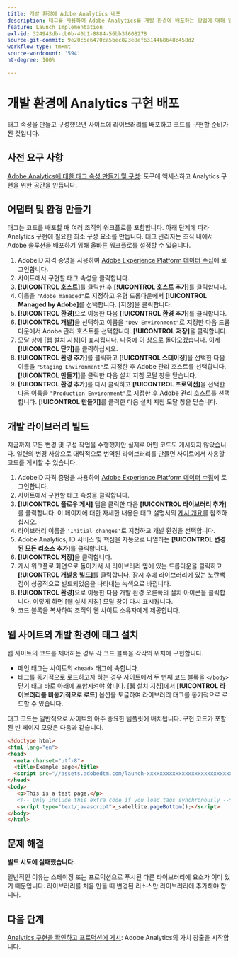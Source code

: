 ```yaml
---
title: 개발 환경에 Adobe Analytics 배포
description: 태그를 사용하여 Adobe Analytics를 개발 환경에 배포하는 방법에 대해 알아봅니다.
feature: Launch Implementation
exl-id: 324943db-cb0b-40b1-8884-56bb3f608278
source-git-commit: 9e20c5e6470ca5bec823e8ef6314468648c458d2
workflow-type: tm+mt
source-wordcount: '594'
ht-degree: 100%

---
```


# 개발 환경에 Analytics 구현 배포

태그 속성을 만들고 구성했으면 사이트에 라이브러리를 배포하고 코드를 구현할 준비가 된 것입니다.

## 사전 요구 사항

[Adobe Analytics에 대한 태그 속성 만들기 및 구성](create-analytics-property.md): 도구에 액세스하고 Analytics 구현을 위한 공간을 만듭니다.

## 어댑터 및 환경 만들기

태그는 코드를 배포할 때 여러 조직의 워크플로를 포함합니다. 아래 단계에 따라 Analytics 구현에 필요한 최소 구성 요소를 만듭니다. 태그 관리자는 조직 내에서 Adobe 솔루션을 배포하기 위해 올바른 워크플로를 설정할 수 있습니다.

1. AdobeID 자격 증명을 사용하여 [Adobe Experience Platform 데이터 수집](https://experience.adobe.com/data-collection)에 로그인합니다.
2. 사이트에서 구현할 태그 속성을 클릭합니다.
3. **[!UICONTROL 호스트]**&#x200B;를 클릭한 후 **[!UICONTROL 호스트 추가]**&#x200B;를 클릭합니다.
4. 이름을 `"Adobe managed"`로 지정하고 유형 드롭다운에서 **[!UICONTROL Managed by Adobe]**&#x200B;를 선택합니다. [저장]을 클릭합니다.
5. **[!UICONTROL 환경]**&#x200B;으로 이동한 다음 **[!UICONTROL 환경 추가]**&#x200B;를 클릭합니다.
6. **[!UICONTROL 개발]**&#x200B;을 선택하고 이름을 `"Dev Environment"`로 지정한 다음 드롭다운에서 Adobe 관리 호스트를 선택합니다. **[!UICONTROL 저장]**&#x200B;을 클릭합니다.
7. 모달 창에 [웹 설치 지침]이 표시됩니다. 나중에 이 창으로 돌아오겠습니다. 이제 **[!UICONTROL 닫기]**&#x200B;를 클릭하십시오.
8. **[!UICONTROL 환경 추가]**&#x200B;를 클릭하고 **[!UICONTROL 스테이징]**&#x200B;을 선택한 다음 이름을 `"Staging Environment"`로 지정한 후 Adobe 관리 호스트를 선택합니다. **[!UICONTROL 만들기]**&#x200B;를 클릭한 다음 설치 지침 모달 창을 닫습니다.
9. **[!UICONTROL 환경 추가]**&#x200B;를 다시 클릭하고 **[!UICONTROL 프로덕션]**&#x200B;을 선택한 다음 이름을 `"Production Environment"`로 지정한 후 Adobe 관리 호스트를 선택합니다. **[!UICONTROL 만들기]**&#x200B;를 클릭한 다음 설치 지침 모달 창을 닫습니다.

## 개발 라이브러리 빌드

지금까지 모든 변경 및 구성 작업을 수행했지만 실제로 어떤 코드도 게시되지 않았습니다. 일련의 변경 사항으로 대략적으로 번역된 라이브러리를 만들면 사이트에서 사용할 코드를 게시할 수 있습니다.

1. AdobeID 자격 증명을 사용하여 [Adobe Experience Platform 데이터 수집](https://experience.adobe.com/data-collection)에 로그인합니다.
2. 사이트에서 구현할 태그 속성을 클릭합니다.
3. **[!UICONTROL 플로우 게시]** 탭을 클릭한 다음 **[!UICONTROL 라이브러리 추가]**&#x200B;를 클릭합니다. 이 페이지에 대한 자세한 내용은 태그 설명서의 [게시 개요](https://experienceleague.adobe.com/docs/experience-platform/tags/publish/overview.html?lang=ko-KR)를 참조하십시오.
4. 라이브러리 이름을 `'Initial changes'`로 지정하고 개발 환경을 선택합니다.
5. Adobe Analytics, ID 서비스 및 핵심을 자동으로 나열하는 **[!UICONTROL 변경된 모든 리소스 추가]**&#x200B;를 클릭합니다.
6. **[!UICONTROL 저장]**&#x200B;을 클릭합니다.
7. 게시 워크플로 화면으로 돌아가서 새 라이브러리 옆에 있는 드롭다운을 클릭하고 **[!UICONTROL 개발용 빌드]**&#x200B;를 클릭합니다. 잠시 후에 라이브러리에 있는 노란색 점이 성공적으로 빌드되었음을 나타내는 녹색으로 바뀝니다.
8. **[!UICONTROL 환경]**&#x200B;으로 이동한 다음 개발 환경 오른쪽의 설치 아이콘을 클릭합니다. 이렇게 하면 [웹 설치 지침] 모달 창이 다시 표시됩니다.
9. 코드 블록을 복사하여 조직의 웹 사이트 소유자에게 제공합니다.

## 웹 사이트의 개발 환경에 태그 설치

웹 사이트의 코드를 제어하는 경우 각 코드 블록을 각각의 위치에 구현합니다.

* 메인 태그는 사이트의 `<head>` 태그에 속합니다.
* 태그를 동기적으로 로드하고자 하는 경우 사이트에서 두 번째 코드 블록을 `</body>` 닫기 태그 바로 아래에 포함시켜야 합니다. [웹 설치 지침]에서 **[!UICONTROL 라이브러리를 비동기적으로 로드]** 옵션을 토글하여 라이브러리 태그를 동기적으로 로드할 수 있습니다.

태그 코드는 일반적으로 사이트의 아주 중요한 템플릿에 배치됩니다. 구현 코드가 포함된 빈 페이지 모양은 다음과 같습니다.

```html
<!doctype html>
<html lang="en">
<head>
  <meta charset="utf-8">
  <title>Example page</title>
  <script src="//assets.adobedtm.com/launch-xxxxxxxxxxxxxxxxxxxxxxxxxxxxxxxxxx-development.min.js"></script>
</head>
<body>
   <p>This is a test page.</p>
   <!-- Only include this extra code if you load tags synchronously -->
   <script type="text/javascript">_satellite.pageBottom();</script>
</body>
</html>
```

## 문제 해결

**빌드 시도에 실패했습니다.**

일반적인 이유는 스테이징 또는 프로덕션으로 푸시된 다른 라이브러리에 요소가 이미 있기 때문입니다. 라이브러리를 처음 만들 때 변경된 리소스만 라이브러리에 추가해야 합니다.

## 다음 단계

[Analytics 구현을 확인하고 프로덕션에 게시](validate-publish-prod.md): Adobe Analytics의 가치 창출을 시작합니다.
